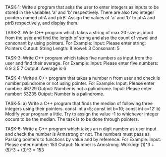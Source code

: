 TASK-1:
Write a program that asks the user to enter integers as inputs to be stored in the variables
'a' and 'b' respectively. There are also two integer pointers named ptrA and ptrB. Assign
the values of 'a' and 'b' to ptrA and ptrB respectively, and display them.

TASK-2:
Write C++ program which takes a string of max 20 size as input from the user and find the length
of string and also the count of vowel and consonant by using pointers.
For Example:
Input:
Please enter string: Pointers
Output:
String Length: 8
Vowel: 3
Consonant: 5

TASK-3:
Write C++ program which takes five numbers as input from the user and find their average.
For Example:
Input:
Please enter five numbers: 6 9 3 5 7
Output:
Average is 6

TASK-4:
Write a C++ program that takes a number n from user and check is number palindrome or not
using pointer.
For Example:
Input:
Please enter number: 46729
Output:
Number is not a palindrome.
Input:
Please enter number: 53235
Output:
Number is a palindrome.

TASK-5:
a) Write a C++ program that finds the median of following three integers using their
pointers.
const int a=5;
const int b=10;
const int c=12’
b) Modify your program a little. Try to assign the value -1 to whichever integer occurs to be
the median. The task is to be done through pointers.

TASK-6:
Write a C++ program which takes an n digit number as user input and check the number is
Armstrong or not. The numbers must pass as Passing pointers to functions by value and by
reference.
For Example:
Input:
Please enter number: 153
Output:
Number is Armstrong.
Working:
(1)^3 + (5)^3 + (3)^3 = 153

